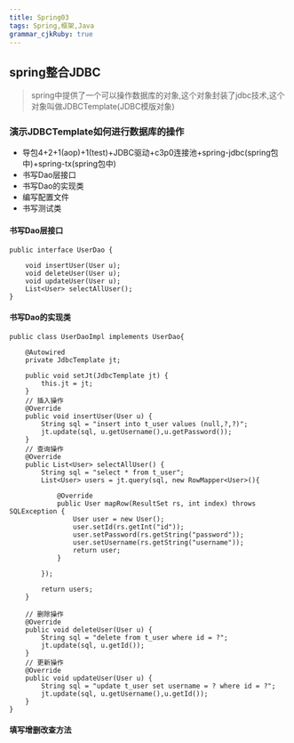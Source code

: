 ```yaml
---
title: Spring03
tags: Spring,框架,Java
grammar_cjkRuby: true
---
```


## spring整合JDBC

> spring中提供了一个可以操作数据库的对象,这个对象封装了jdbc技术,这个对象叫做JDBCTemplate(JDBC模版对象)

### 演示JDBCTemplate如何进行数据库的操作

- 导包4+2+1(aop)+1(test)+JDBC驱动+c3p0连接池+spring-jdbc(spring包中)+spring-tx(spring包中)
- 书写Dao层接口
- 书写Dao的实现类
- 编写配置文件
- 书写测试类

####  书写Dao层接口

``` stylus
public interface UserDao {

	void insertUser(User u);
	void deleteUser(User u);
	void updateUser(User u);
	List<User> selectAllUser();
}

```
#### 书写Dao的实现类

``` stylus
public class UserDaoImpl implements UserDao{

	@Autowired
	private JdbcTemplate jt;

	public void setJt(JdbcTemplate jt) {
		this.jt = jt;
	}
	// 插入操作
	@Override
	public void insertUser(User u) {
		String sql = "insert into t_user values (null,?,?)";
		jt.update(sql, u.getUsername(),u.getPassword());
	}
	// 查询操作
	@Override
	public List<User> selectAllUser() {
		String sql = "select * from t_user";
		List<User> users = jt.query(sql, new RowMapper<User>(){

			@Override
			public User mapRow(ResultSet rs, int index) throws SQLException {
				User user = new User();
				user.setId(rs.getInt("id"));
				user.setPassword(rs.getString("password"));
				user.setUsername(rs.getString("username"));
				return user;
			}
			
		});

		return users;
	}

	// 删除操作
	@Override
	public void deleteUser(User u) {
		String sql = "delete from t_user where id = ?";
		jt.update(sql, u.getId());
	}
	// 更新操作
	@Override
	public void updateUser(User u) {
		String sql = "update t_user set username = ? where id = ?";
		jt.update(sql, u.getUsername(),u.getId());
	}
}

```


#### 填写增删改查方法


